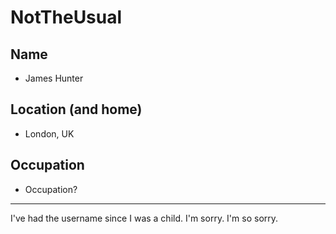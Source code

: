 # NotTheUsual

## Name
* James Hunter

## Location (and home)
* London, UK

## Occupation
* Occupation?

---

I've had the username since I was a child. I'm sorry. I'm so sorry.
